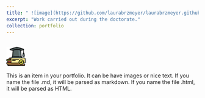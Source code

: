 ```yaml
---
title: " ![image](https://github.com/laurabrzmeyer/laurabrzmeyer.github.io/assets/23100739/d3554841-b3d8-4f7c-a011-e9b774ab6dad) Thesis Project"
excerpt: "Work carried out during the doctorate."
collection: portfolio
---
```


<br/><img src='/images/thesis.png' width="50" height="50">

This is an item in your portfolio. It can be have images or nice text. If you name the file .md, it will be parsed as markdown. If you name the file .html, it will be parsed as HTML.
